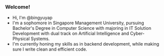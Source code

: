 ###  Welcome!
- Hi, I'm @bingyuyap
- I'm a sophomore in Singapore Management University, pursuing Bachelor's Degree in Computer Science with majoring in IT Solution Development with dual track on Artificial Intelligence and Cyber-Physical Systems.
- I'm currently honing my skills as in backend development, while making sure I write clean and efficient code.

